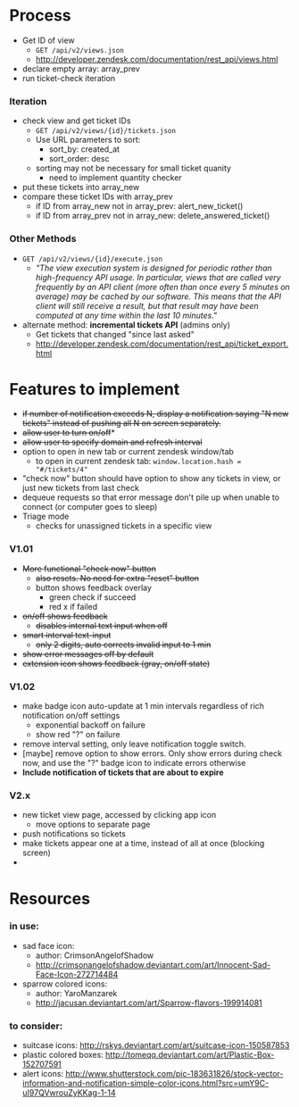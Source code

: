 # Process
* Get ID of view
	* `GET /api/v2/views.json`
	* http://developer.zendesk.com/documentation/rest_api/views.html
* declare empty array: array_prev
* run ticket-check iteration

### Iteration
* check view and get ticket IDs
 	* `GET /api/v2/views/{id}/tickets.json`
	* Use URL parameters to sort:
		* sort_by: created_at
		* sort_order: desc
	* sorting may not be necessary for small ticket quanity
		* need to implement quantity checker
* put these tickets into array_new
* compare these ticket IDs with array_prev
	* if ID from array_new not in array_prev: alert_new_ticket()
	* if ID from array_prev not in array_new: delete_answered_ticket()
		
		
		

### Other Methods		
* `GET /api/v2/views/{id}/execute.json`
	* *"The view execution system is designed for periodic rather than high-frequency API usage. In particular, views that are called very frequently by an API client (more often than once every 5 minutes on average) may be cached by our software. This means that the API client will still receive a result, but that result may have been computed at any time within the last 10 minutes."*		
* alternate method: **incremental tickets API** (admins only)
	* Get tickets that changed "since last asked"
	* http://developer.zendesk.com/documentation/rest_api/ticket_export.html

# Features to implement
* ~~if number of notification exceeds N, display a notification saying "N new tickets" instead of pushing all N on screen separately.~~
* ~~allow user to turn on/off~~* 
* ~~allow user to specify domain and refresh interval~~
* option to open in new tab or current zendesk window/tab
	* to open in current zendesk tab: `window.location.hash = "#/tickets/4"`
* "check now" button should have option to show any tickets in view, or just new tickets from last check
* dequeue requests so that error message don't pile up when unable to connect (or computer goes to sleep)
* Triage mode
	* checks for unassigned tickets in a specific view

### V1.01
* ~~More functional "check now" button~~
	* ~~also resets. No need for extra "reset" button~~
	* button shows feedback overlay
		* green check if succeed
		* red x if failed
* ~~on/off shows feedback~~
	* ~~disables internal text input when off~~
* ~~smart interval text-input~~
	* ~~only 2 digits, auto corrects invalid input to 1 min~~
* ~~show error messages off by default~~
* ~~extension icon shows feedback (gray, on/off state)~~

### V1.02
* make badge icon auto-update at 1 min intervals regardless of rich notification on/off settings
	* exponential backoff on failure
	* show red "?" on failure
* remove interval setting, only leave notification toggle switch.
* [maybe] remove option to show errors. Only show errors during check now, and use the "?" badge icon to indicate errors otherwise
* **Include notification of tickets that are about to expire**

### V2.x
* new ticket view page, accessed by clicking app icon
	* move options to separate page
* push notifications so tickets
* make tickets appear one at a time, instead of all at once (blocking screen)
* 


# Resources
### in use:
* sad face icon:
	* author: CrimsonAngelofShadow
	* http://crimsonangelofshadow.deviantart.com/art/Innocent-Sad-Face-Icon-272714484
* sparrow colored icons:
	* author: YaroManzarek
	* http://jacusan.deviantart.com/art/Sparrow-flavors-199914081
	
### to consider:

* suitcase icons: http://rskys.deviantart.com/art/suitcase-icon-150587853
* plastic colored boxes: http://tomeqq.deviantart.com/art/Plastic-Box-152707591
* alert icons: http://www.shutterstock.com/pic-183631826/stock-vector-information-and-notification-simple-color-icons.html?src=umY9C-uI97QVwrouZyKKag-1-14
